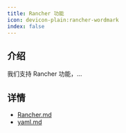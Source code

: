 ```yaml
---
title: Rancher 功能
icon: devicon-plain:rancher-wordmark
index: false
---
```



## 介绍

我们支持 Rancher 功能，...

## 详情

- [Rancher.md](Rancher.md)
- [yaml.md](yaml.md)
